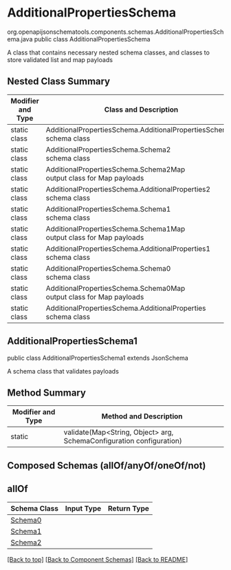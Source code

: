 # AdditionalPropertiesSchema
org.openapijsonschematools.components.schemas.AdditionalPropertiesSchema.java
public class AdditionalPropertiesSchema

A class that contains necessary nested schema classes, and classes to store validated list and map payloads

## Nested Class Summary
| Modifier and Type | Class and Description |
| ----------------- | ---------------------- |
| static class | AdditionalPropertiesSchema.AdditionalPropertiesSchema1<br> schema class |
| static class | AdditionalPropertiesSchema.Schema2<br> schema class |
| static class | AdditionalPropertiesSchema.Schema2Map<br> output class for Map payloads |
| static class | AdditionalPropertiesSchema.AdditionalProperties2<br> schema class |
| static class | AdditionalPropertiesSchema.Schema1<br> schema class |
| static class | AdditionalPropertiesSchema.Schema1Map<br> output class for Map payloads |
| static class | AdditionalPropertiesSchema.AdditionalProperties1<br> schema class |
| static class | AdditionalPropertiesSchema.Schema0<br> schema class |
| static class | AdditionalPropertiesSchema.Schema0Map<br> output class for Map payloads |
| static class | AdditionalPropertiesSchema.AdditionalProperties<br> schema class |

## AdditionalPropertiesSchema1
public class AdditionalPropertiesSchema1
extends JsonSchema

A schema class that validates payloads


## Method Summary
| Modifier and Type | Method and Description |
| ----------------- | ---------------------- |
| static  | validate(Map<String, Object> arg, SchemaConfiguration configuration) |

## Composed Schemas (allOf/anyOf/oneOf/not)
## allOf
Schema Class | Input Type | Return Type
------------ | ---------- | -----------
[Schema0](#) |  | 
[Schema1](#) |  | 
[Schema2](#) |  | 




[[Back to top]](#top) [[Back to Component Schemas]](../../../README.md#Component-Schemas) [[Back to README]](../../../README.md)
